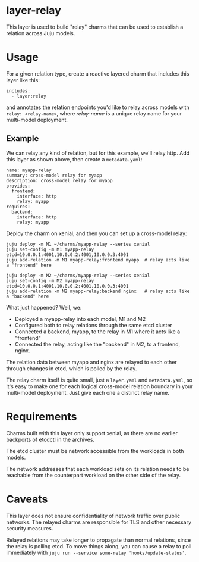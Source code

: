 # layer-relay

This layer is used to build "relay" charms that can be used to establish a relation across Juju models.

# Usage

For a given relation type, create a reactive layered charm that includes this
layer like this:

    includes:
      - layer:relay

and annotates the relation endpoints you'd like to relay across models with
`relay: <relay-name>`, where _relay-name_ is a unique relay name for your
multi-model deployment.

## Example

We can relay any kind of relation, but for this example, we'll relay http. Add
this layer as shown above, then create a `metadata.yaml`:

    name: myapp-relay
    summary: cross-model relay for myapp
    description: cross-model relay for myapp
    provides:
      frontend:
        interface: http
        relay: myapp
    requires:
      backend:
        interface: http
        relay: myapp

Deploy the charm on xenial, and then you can set up a cross-model relay:

    juju deploy -m M1 ~/charms/myapp-relay --series xenial
    juju set-config -m M1 myapp-relay etcd=10.0.0.1:4001,10.0.0.2:4001,10.0.0.3:4001
    juju add-relation -m M1 myapp-relay:frontend myapp  # relay acts like a "frontend" here

    juju deploy -m M2 ~/charms/myapp-relay --series xenial
    juju set-config -m M2 myapp-relay etcd=10.0.0.1:4001,10.0.0.2:4001,10.0.0.3:4001
    juju add-relation -m M2 myapp-relay:backend nginx   # relay acts like a "backend" here

What just happened? Well, we:

- Deployed a myapp-relay into each model, M1 and M2
- Configured both to relay relations through the same etcd cluster
- Connected a backend, myapp, to the relay in M1 where it acts like a "frontend"
- Connected the relay, acting like the "backend" in M2, to a frontend, nginx.

The relation data between myapp and nginx are relayed to each other through
changes in etcd, which is polled by the relay.

The relay charm itself is quite small, just a `layer.yaml` and `metadata.yaml`,
so it's easy to make one for each logical cross-model relation boundary in your
multi-model deployment. Just give each one a distinct relay name.

# Requirements

Charms built with this layer only support xenial, as there are no earlier
backports of etcdctl in the archives.

The etcd cluster must be network accessible from the workloads in both models.

The network addresses that each workload sets on its relation needs to be reachable from
the counterpart workload on the other side of the relay.

# Caveats

This layer does not ensure confidentiality of network traffic over public
networks. The relayed charms are responsible for TLS and other necessary
security measures.

Relayed relations may take longer to propagate than normal relations, since the
relay is polling etcd. To move things along, you can cause a relay to poll
immediately with `juju run --service some-relay 'hooks/update-status'`.
